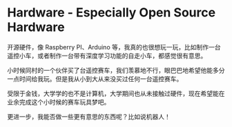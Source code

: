 # Hardware - Especially Open Source Hardware

开源硬件，像 Raspberry PI、Arduino 等，我真的也很想玩一玩，比如制作一台遥控小车，或者制作一台带有深度学习功能的自走小车，都感觉很有意思。

小时候同村的一个伙伴买了台遥控赛车，我们羡慕地不行，眼巴巴地希望他能多分一点时间给我玩。但是我从小到大从来没买过任何一台遥控赛车。

受限于金钱，大学学的也不是计算机，大学期间也从未接触过硬件，现在希望能在业余完成这个小时候的赛车玩具梦吧。

更进一步，我能否做一些更有意思的东西呢？比如说机器人！


